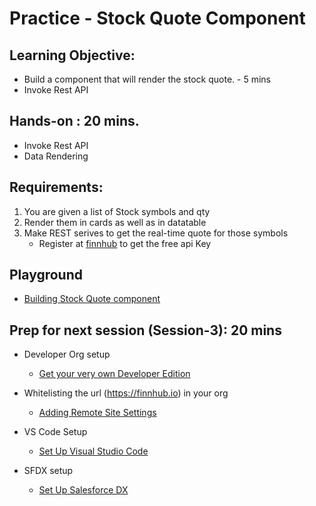 # Practice - Stock Quote Component

## Learning Objective: 
- Build a component that will render the stock quote. - 5 mins
- Invoke Rest API

## Hands-on : 20 mins.
- Invoke Rest API
- Data Rendering


## Requirements:
1. You are given a list of Stock symbols and qty 
2. Render them in cards as well as in datatable
3. Make REST serives to get the real-time quote for those symbols
    -  Register at [finnhub](https://finnhub.io/) to get the free api Key


## Playground
- [Building Stock Quote component](https://webcomponents.dev/edit/XyLnPG1inddixLHtqmwN/src/app.js)

## Prep for next session (Session-3): 20 mins

- Developer Org setup
    - [Get your very own Developer Edition](https://developer.salesforce.com/signup)

- Whitelisting the url (https://finnhub.io) in your org
    - [Adding Remote Site Settings](https://developer.salesforce.com/docs/atlas.en-us.apexcode.meta/apexcode/apex_callouts_remote_site_settings.htm)

- VS Code Setup
    - [Set Up Visual Studio Code](https://trailhead.salesforce.com/en/content/learn/projects/quick-start-lightning-web-components/set-up-visual-studio-code)

- SFDX setup
    - [Set Up Salesforce DX](https://trailhead.salesforce.com/en/content/learn/modules/sfdx_app_dev/sfdx_app_dev_setup_dx)


